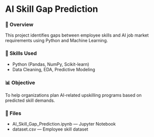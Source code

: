 # AI Skill Gap Prediction

### 📌 Overview
This project identifies gaps between employee skills and AI job market requirements using Python and Machine Learning.

### 🧠 Skills Used
- Python (Pandas, NumPy, Scikit-learn)
- Data Cleaning, EDA, Predictive Modeling

### 📊 Objective
To help organizations plan AI-related upskilling programs based on predicted skill demands.

### 📁 Files
- AI_Skill_Gap_Prediction.ipynb — Jupyter Notebook
- dataset.csv — Employee skill dataset
